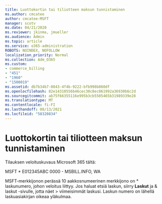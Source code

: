 ```yaml
---
title: Luottokortin tai tiliotteen maksun tunnistaminen
ms.author: cmcatee
author: cmcatee-MSFT
manager: scotv
ms.date: 04/21/2020
ms.reviewer: jkinma, jmueller
ms.audience: Admin
ms.topic: article
ms.service: o365-administration
ROBOTS: NOINDEX, NOFOLLOW
localization_priority: Normal
ms.collection: Adm_O365
ms.custom:
- commerce_billing
- "451"
- "1960"
- "1500019"
ms.assetid: db7b34b7-0843-4f4b-9222-bfb998b860df
ms.openlocfilehash: 82e14310556b46cec30c8ec861992a36930b6c2d
ms.sourcegitcommit: ab75f66355116e995b3cb5505465b31989339e28
ms.translationtype: MT
ms.contentlocale: fi-FI
ms.lasthandoff: 08/13/2021
ms.locfileid: "58320834"
---
```

# <a name="how-to-identify-a-charge-on-your-credit-card-or-bank-statement"></a>Luottokortin tai tiliotteen maksun tunnistaminen

Tilauksen veloituskuvaus Microsoft 365 tältä:
  
MSFT \* E012345ABC 0000 - MSBILL.INFO, WA
  
MSFT-merkkijonon perässä 10 aakkosnumeerinen merkkijono on \* laskunumero, johon veloitus liittyy. Jos haluat etsiä laskun, siirry **Laskut** ja & laskut -sivulle, jotta näet \> [](https://go.microsoft.com/fwlink/p/?linkid=848039) viimeisimmät laskusi. Laskun numero on lähellä laskuasiakirjan oikeaa yläkulmaa.